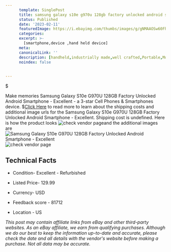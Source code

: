 ```yaml
---
      template: SinglePost
      title: samsung galaxy s10e g970u 128gb factory unlocked android smartphone excellent
      status: Published
      date: '2023-02-11'
      featuredImage: https://i.ebayimg.com/thumbs/images/g/gNMAAOSw60FhmHqb/s-l225.jpg
      categories: 
      excerpt: >-
        [smartphone,device ,hand held device]
      meta:
      canonicalLink: ''
      description: [handheld,industrially made,well crafted,Portable,Mobile,Compact,Convenient,Lightweight,Maneuverable,Man-portable,Miniature,Carriable,Hand-held,Light,Holdable,Transportable,Mobile device,Pocket-sized,On-the-go,Wireless,Cordless,Compact size,Convenient size, smartphone,device ,hand held device]
      noindex: false
      
        
---
```

$

Make memories Samsung Galaxy S10e G970U 128GB Factory Unlocked Android Smartphone - Excellent - a 3-star Cell Phones & Smartphones device.
$[Click Here](https://www.ebay.com/itm/254497131840?hash=item3b41360d40%3Ag%3AgNMAAOSw60FhmHqb&mkevt=1&mkcid=1&mkrid=711-53200-19255-0&campid=%253CePNCampaignId%253E&customid=%253CreferenceId%253E&toolid=10049) to read more to learn about the shipping costs and additional image urls for the Samsung Galaxy S10e G970U 128GB Factory Unlocked Android Smartphone - Excellent. Shipping cost is undefined. Here is how the product looks ![check vendor page](https://i.ebayimg.com/thumbs/images/g/gNMAAOSw60FhmHqb/s-l225.jpg)and the additional images are![Samsung Galaxy S10e G970U 128GB Factory Unlocked Android Smartphone - Excellent](https://i.ebayimg.com/images/g/gNMAAOSw60FhmHqb/s-l960.jpg)![check vendor page](https://origin-galleryplus.ebayimg.com/ws/web/254497131840_2_0_1/225x225.jpg,https://origin-galleryplus.ebayimg.com/ws/web/254497131840_3_0_1/225x225.jpg,https://origin-galleryplus.ebayimg.com/ws/web/254497131840_4_0_1/225x225.jpg,https://origin-galleryplus.ebayimg.com/ws/web/254497131840_5_0_1/225x225.jpg)



 ## Technical Facts 



     
      

 - Condition- Excellent - Refurbished 


      

 - Listed Price- 129.99 


      

 - Currency- USD 


      

 - Feedback score - 81712 


      

 - Location - US 


      
      

 *_This post may contain affiliate links from eBay and other third-party websites. As an eBay affiliate, we earn from qualifying purchases. Although we do our best to keep the information up-to-date and accurate, please check the date and all details with the vendor's website before making a purchase. Not all data may be accurate._*






